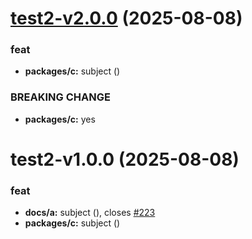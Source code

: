 # [test2-v2.0.0](https://github.com/niyuhang12138/test/compare/test2-v1.0.0...test2-v2.0.0) (2025-08-08)


### feat

* **packages/c:** subject ([](https://github.com/niyuhang12138/test/commit/004b92659de7137bceefdbe58fb1c0e88b7365ea))


### BREAKING CHANGE

* **packages/c:** yes

# test2-v1.0.0 (2025-08-08)


### feat

* **docs/a:** subject ([](https://github.com/niyuhang12138/test/commit/e17d74da8b6c5ada99e9aaca1a6521212fce1d01)), closes [#223](https://github.com/niyuhang12138/test/issues/223)
* **packages/c:** subject ([](https://github.com/niyuhang12138/test/commit/41df603db6ad9bec1cb447f403b61632d1a1a57d))
